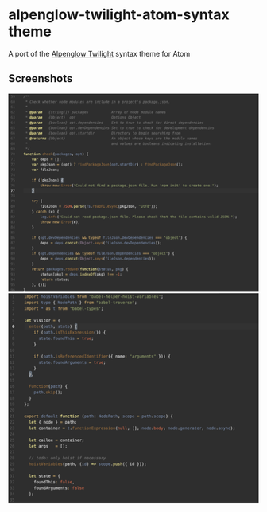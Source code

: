 # alpenglow-twilight-atom-syntax theme

A port of the [Alpenglow Twilight](https://github.com/AlpenglowTheme/alpenglow-theme) syntax theme for Atom

## Screenshots

![](https://raw.githubusercontent.com/AlpenglowTheme/alpenglow-twilight-atom-syntax/master/screenshots/alpenglow-twilight-atom-screenshot1.png)
![](https://raw.githubusercontent.com/AlpenglowTheme/alpenglow-twilight-atom-syntax/master/screenshots/alpenglow-twilight-atom-screenshot2.png)
